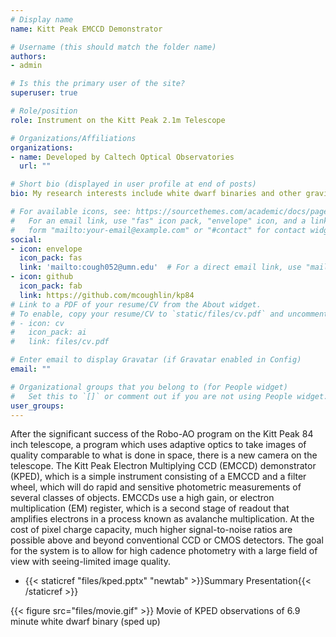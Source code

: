 ```yaml
---
# Display name
name: Kitt Peak EMCCD Demonstrator

# Username (this should match the folder name)
authors:
- admin

# Is this the primary user of the site?
superuser: true

# Role/position
role: Instrument on the Kitt Peak 2.1m Telescope

# Organizations/Affiliations
organizations:
- name: Developed by Caltech Optical Observatories
  url: ""

# Short bio (displayed in user profile at end of posts)
bio: My research interests include white dwarf binaries and other gravitational-wave sources identified by the Zwicky Transient Facility.

# For available icons, see: https://sourcethemes.com/academic/docs/page-builder/#icons
#   For an email link, use "fas" icon pack, "envelope" icon, and a link in the
#   form "mailto:your-email@example.com" or "#contact" for contact widget.
social:
- icon: envelope
  icon_pack: fas
  link: 'mailto:cough052@umn.edu'  # For a direct email link, use "mailto:test@example.org".
- icon: github
  icon_pack: fab
  link: https://github.com/mcoughlin/kp84
# Link to a PDF of your resume/CV from the About widget.
# To enable, copy your resume/CV to `static/files/cv.pdf` and uncomment the lines below.
# - icon: cv
#   icon_pack: ai
#   link: files/cv.pdf

# Enter email to display Gravatar (if Gravatar enabled in Config)
email: ""

# Organizational groups that you belong to (for People widget)
#   Set this to `[]` or comment out if you are not using People widget.
user_groups:
---
```


After the significant success of the Robo-AO program on the Kitt Peak 84 inch telescope, a program which uses adaptive optics to take images of quality comparable to what is done in space, there is a new camera on the telescope. 
The Kitt Peak Electron Multiplying CCD (EMCCD) demonstrator (KPED), which is a simple instrument consisting of a EMCCD and a filter wheel, which will do rapid and sensitive photometric measurements of several classes of objects.
EMCCDs use a high gain, or electron multiplication (EM) register, which is a second stage of readout that amplifies electrons in a process known as avalanche multiplication. At the cost of pixel charge capacity, much higher signal-to-noise ratios are possible above and beyond conventional CCD or CMOS detectors.
The goal for the system is to allow for high cadence photometry with a large field of view with seeing-limited image quality. 

* {{< staticref "files/kped.pptx" "newtab" >}}Summary Presentation{{< /staticref >}}

{{< figure src="files/movie.gif" >}}
Movie of KPED observations of 6.9 minute white dwarf binary (sped up)
